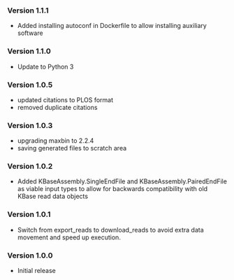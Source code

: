 ### Version 1.1.1
- Added installing autoconf in Dockerfile to allow installing auxiliary software

### Version 1.1.0
- Update to Python 3

### Version 1.0.5
- updated citations to PLOS format
- removed duplicate citations

### Version 1.0.3
- upgrading maxbin to 2.2.4
- saving generated files to scratch area

### Version 1.0.2
- Added KBaseAssembly.SingleEndFile and KBaseAssembly.PairedEndFile as viable input types to allow for backwards compatibility with old KBase read data objects

### Version 1.0.1
- Switch from export_reads to download_reads to avoid extra data movement and speed up execution.

### Version 1.0.0
- Initial release
